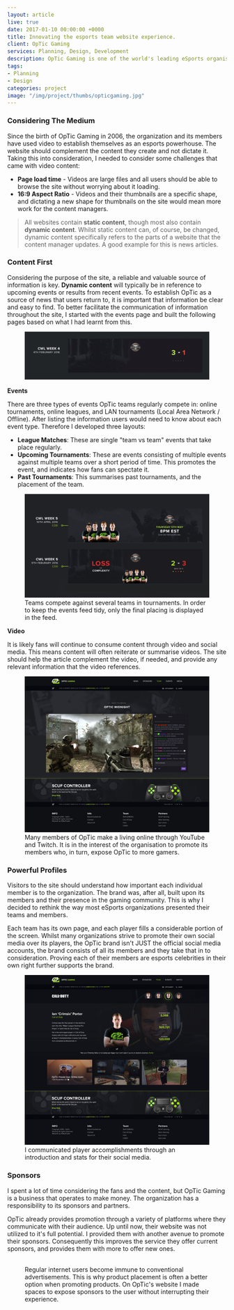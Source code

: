 ```yaml
---
layout: article
live: true
date: 2017-01-10 00:00:00 +0000
title: Innovating the esports team website experience.
client: OpTic Gaming
services: Planning, Design, Development
description: OpTic Gaming is one of the world's leading eSports organisations. Their site had so much potential so I built an un-commissioned prototype to improve on the aesthetics and user experience. After reaching out to the CEO of OpTic Gaming, we decided to pursue the prototype and give some much needed love to the organisation's website.
tags:
- Planning
- Design
categories: project
image: "/img/project/thumbs/opticgaming.jpg"
---
```


### Considering The Medium

Since the birth of OpTic Gaming in 2006, the organization and its members have used video to establish themselves as an esports powerhouse. The website should complement the content they create and not dictate it. Taking this into consideration, I needed to consider some challenges that came with video content:

* **Page load time** - Videos are large files and all users should be able to browse the site without worrying about it loading.
* **16:9 Aspect Ratio** - Videos and their thumbnails are a specific shape, and dictating a new shape for thumbnails on the site would mean more work for the content managers.

<blockquote>All websites contain <b>static content</b>, though most also contain <b>dynamic content</b>. Whilst static content can, of course, be changed, dynamic content specifically refers to the parts of a website that the content manager updates. A good example for this is news articles.</blockquote>

### Content First

Considering the purpose of the site, a reliable and valuable source of information is key. **Dynamic content** will typically be in reference to upcoming events or results from recent events. To establish OpTic as a source of news that users return to, it is important that information be clear and easy to find. To better facilitate the communication of information throughout the site, I started with the events page and built the following pages based on what I had learnt from this.

<figure>
<img src="/img/article/2017/07/optic/element-match-animation.gif" alt="" />
</figure>

**Events**

There are three types of events OpTic teams regularly compete in: online tournaments, online leagues, and LAN tournaments (Local Area Network / Offline). After listing the information users would need to know about each event type. Therefore I developed three layouts:

* **League Matches**: These are single "team vs team" events that take place regularly.
* **Upcoming Tournaments**: These are events consisting of multiple events against multiple teams over a short period of time. This promotes the event, and indicates how fans can spectate it.
* **Past Tournaments**: This summarises past tournaments, and the placement of the team.

<figure>
<img src="/img/article/2017/07/optic/element-match.jpeg" alt="" />
<figcaption>Teams compete against several teams in tournaments. In order to keep the events feed tidy, only the final placing is displayed in the feed.</figcaption>
</figure>

**Video**

It is likely fans will continue to consume content through video and social media. This means content will often reiterate or summarise videos. The site should help the article complement the video, if needed, and provide any relevant information that the video references.

<figure>
<img src="/img/article/2017/07/optic/element-video.jpg" alt="" />
<figcaption>Many members of OpTic make a living online through YouTube and Twitch. It is in the interest of the organisation to promote its members who, in turn, expose OpTic to more gamers.</figcaption>
</figure>

### Powerful Profiles

Visitors to the site should understand how important each individual member is to the organization. The brand was, after all, built upon its members and their presence in the gaming community. This is why I decided to rethink the way most eSports organizations presented their teams and members.

Each team has its own page, and each player fills a considerable portion of the screen. Whilst many organizations strive to promote their own social media over its players, the OpTic brand isn't JUST the official social media accounts, the brand consists of all its members and they take that in to consideration. Proving each of their members are esports celebrities in their own right further supports the brand.

<figure>
<img src="/img/article/2017/07/optic/element-player.jpg" alt="" />
<figcaption>I communicated player accomplishments through an introduction and stats for their social media.</figcaption>
</figure>

### Sponsors

I spent a lot of time considering the fans and the content, but OpTic Gaming is a business that operates to make money. The organization has a responsibility to its sponsors and partners.

OpTic already provides promotion through a variety of platforms where they communicate with their audience. Up until now, their website was not utilized to it's full potential. I provided them with another avenue to promote their sponsors. Consequently this improves the service they offer current sponsors, and provides them with more to offer new ones.

<figure>
<img src="/img/article/2017/07/optic/optic-thumb.jpg" alt="" />
<figcaption>Regular internet users become immune to conventional advertisements. This is why product placement is often a better option when promoting products. On OpTic's website I made spaces to expose sponsors to the user without interrupting their experience.</figcaption>
</figure>
